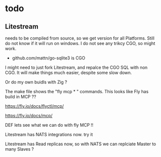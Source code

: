 # todo

## Litestream 



needs to be compiled from source, so we get version for all Platforms. Still do not know if it will run on windows. I do not see any trikcy CGO, so might work.

- github.com/mattn/go-sqlite3 is CGO 

I might need to just fork Litestream, and repalce the CGO SQL with non CGO. It will make things much easier, despite some slow down. 

Or do my own buidls with Zig ?

The make file shows the "fly mcp * " commands. This looks like Fly has build in MCP ?? 

https://fly.io/docs/flyctl/mcp/

https://fly.io/docs/mcp/

DEF lets see what we can do with fly MCP !!

Litestream has NATS integrations now. try it

Litestream has Read replicas now, so with NATS we can replciate Master to many Slaves  ? 


